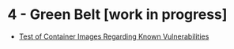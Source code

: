 # 4 - Green Belt [work in progress]

- [Test of Container Images Regarding Known Vulnerabilities](test-of-container-images-regarding-known-vulnerabilities.md)
